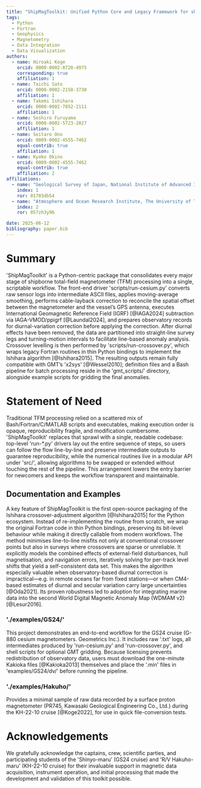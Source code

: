 ```yaml
---
title: "ShipMagToolkit: Unified Python Core and Legacy Framework for shipborne total-field magnetometer Processing"
tags:
  - Python
  - Fortran
  - Geophysics
  - Magnetometry
  - Data Integration
  - Data Visualization
authors:
  - name: Hiroaki Koge
    orcid: 0000-0002-8720-4975
    corresponding: true
    affiliation: 1
  - name: Taichi Sato
    orcid: 0000-0002-2158-3730
    affiliation: 1
  - name: Takemi Ishihara
    orcid: 0000-0002-7852-2111
    affiliation: 1
  - name: Seshiro Furuyama
    orcid: 0000-0002-5723-2027
    affiliation: 1
  - name: Seitaro Ono
    orcid: 0009-0002-4555-7462
    equal-contrib: true
    affiliation: 1
  - name: Kyoko Okino
    orcid: 0009-0002-4555-7462
    equal-contrib: true
    affiliation: 2
affiliations:
  - name: "Geological Survey of Japan, National Institute of Advanced Industrial Science and Technology (AIST), 1-1-1 Higashi, Tsukuba, Ibaraki 305-8567, Japan"
    index: 1
    ror: 01703db54
  - name: "Atmosphere and Ocean Research Institute, The University of Tokyo, 5-1-5, Kashiwanoha, Kashiwa-shi, Chiba 277-8564, Japan"
    index: 2
    ror: 057zh3y96

date: 2025-06-12
bibliography: paper.bib
---
```


# Summary
'ShipMagToolkit' is a Python-centric package that consolidates every major stage of shipborne total-field magnetometer (TFM) processing into a single, scriptable workflow. The front-end driver 'scripts/run-cesium.py' converts raw sensor logs into intermediate ASCII files, applies moving-average smoothing, performs cable-layback correction to reconcile the spatial offset between the magnetometer and the vessel’s GPS antenna, executes International Geomagnetic Reference Field (IGRF) [@IAGA2024] subtraction via IAGA-VMOD/ppigrf [@Laundal2024], and prepares observatory records for diurnal-variation correction before applying the correction. After diurnal effects have been removed, the data are partitioned into straight-line survey legs and turning-motion intervals to facilitate line-based anomaly analysis. Crossover levelling is then performed by 'scripts/run-crossover.py', which wraps legacy Fortran routines in thin Python bindings to implement the Ishihara algorithm [@Ishihara2015]. The resulting outputs remain fully compatible with GMT’s 'x2sys' [@Wessel2010]; definition files and a Bash pipeline for batch processing reside in the 'gmt_scripts/' directory, alongside example scripts for gridding the final anomalies.


# Statement of Need
Traditional TFM processing relied on a scattered mix of Bash/Fortran/C/MATLAB scripts and executables, making execution order is opaque, reproducibility fragile, and modification cumbersome. 'ShipMagToolkit' replaces that sprawl with a single, readable codebase: top-level 'run-*.py' drivers lay out the entire sequence of steps, so users can follow the flow line-by-line and preserve intermediate outputs to guarantee reproducibility, while the numerical routines live in a modular API under 'src/', allowing algorithms to be swapped or extended without touching the rest of the pipeline. This arrangement lowers the entry barrier for newcomers and keeps the workflow transparent and maintainable.

## Documentation and Examples
A key feature of ShipMagToolkit is the first open-source packaging of the Ishihara crossover-adjustment algorithm [@Ishihara2015] for the Python ecosystem. Instead of re-implementing the routine from scratch, we wrap the original Fortran code in thin Python bindings, preserving its bit-level behaviour while making it directly callable from modern workflows. The method minimises line-to-line misfits not only at conventional crossover points but also in surveys where crossovers are sparse or unreliable. It explicitly models the combined effects of external-field disturbances, hull magnetisation, and navigation errors, iteratively solving for per-track level shifts that yield a self-consistent data set. This makes the algorithm especially valuable when observatory-based diurnal correction is impractical—e.g. in remote oceans far from fixed stations—or when CM4-based estimates of diurnal and secular variation carry large uncertainties [@Oda2021]. Its proven robustness led to adoption for integrating marine data into the second World Digital Magnetic Anomaly Map (WDMAM v2) [@Lesur2016].


### './examples/GS24/'
This project demonstrates an end-to-end workflow for the GS24 cruise (G-880 cesium magnetometers. Geometrics Inc.). It includes raw '.txt' logs, all intermediates produced by 'run-cesium.py' and 'run-crossover.py', and shell scripts for optional GMT gridding. Because licensing prevents redistribution of observatory data, users must download the one-minute Kakioka files [@Kakioka2013] themselves and place the '.min' files in 'examples/GS24/dv/' before running the pipeline.

### './examples/Hakuho/'
Provides a minimal sample of raw data recorded by a surface proton magnetometer (PR745, Kawasaki Geological Engineering Co., Ltd.) during the KH-22-10 cruise [@Koge2022], for use in quick file-conversion tests.


# Acknowledgements
We gratefully acknowledge the captains, crew, scientific parties, and participating students of the 'Shinyo-maru' (GS24 cruise) and 'R/V Hakuho-maru' (KH-22-10 cruise) for their invaluable support in magnetic data acquisition, instrument operation, and initial processing that made the development and validation of this toolkit possible.
